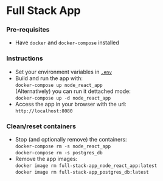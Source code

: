 # Full Stack App


### Pre-requisites

 - Have `docker` and `docker-compose` installed


### Instructions

 - Set your environment variables in [`.env`](./.env)
 - Build and run the app with:  
   `docker-compose up node_react_app`  
   (Alternatively) you can run it dettached mode:  
   `docker-compose up -d node_react_app`
 - Access the app in your browser with the url:  
   `http://localhost:8080`


### Clean/reset containers
 - Stop (and optionally remove) the containers:  
   `docker-compose rm -s node_react_app`  
   `docker-compose rm -s postgres_db`
 - Remove the app images:  
   `docker image rm full-stack-app_node_react_app:latest`  
   `docker image rm full-stack-app_postgres_db:latest`
